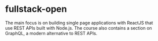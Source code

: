 # fullstack-open
The main focus is on building single page applications with ReactJS that use REST APIs built with Node.js. The course also contains a section on GraphQL, a modern alternative to REST APIs.

